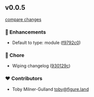 # 
## v0.0.5

[compare changes](https://github.com/figureland/base/compare/v0.0.4...v0.0.5)

### 🚀 Enhancements

- Default to type: module ([f9792c0](https://github.com/figureland/base/commit/f9792c0))

### 🏡 Chore

- Wiping changelog ([930129c](https://github.com/figureland/base/commit/930129c))

### ❤️ Contributors

- Toby Milner-Gulland <toby@figure.land>

